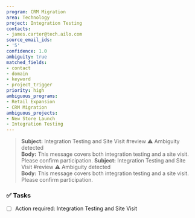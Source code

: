 ```yaml
---
program: CRM Migration
area: Technology
project: Integration Testing
contacts:
- james.carter@tech.ailo.com
source_email_ids:
- '5'
confidence: 1.0
ambiguity: true
matched_fields:
- contact
- domain
- keyword
- project_trigger
priority: high
ambiguous_programs:
- Retail Expansion
- CRM Migration
ambiguous_projects:
- New Store Launch
- Integration Testing
---
```

> **Subject:** Integration Testing and Site Visit #review ⚠️ Ambiguity detected  
> **Body:** This message covers both integration testing and a site visit. Please confirm participation.
> **Subject:** Integration Testing and Site Visit #review ⚠️ Ambiguity detected  
> **Body:** This message covers both integration testing and a site visit. Please confirm participation.

### ✅ Tasks
- [ ] Action required: Integration Testing and Site Visit
